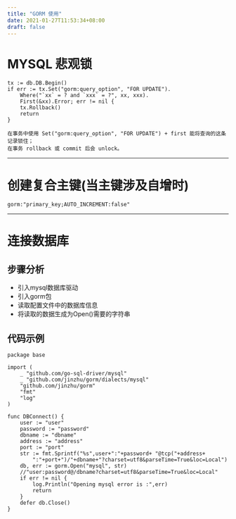 ```yaml
---
title: "GORM 使用"
date: 2021-01-27T11:53:34+08:00
draft: false
---
```


# MYSQL 悲观锁

~~~
tx := db.DB.Begin()
if err := tx.Set("gorm:query_option", "FOR UPDATE").
	Where("`xx` = ? and `xxx` = ?", xx, xxx).
	First(&xx).Error; err != nil {
	tx.Rollback()
	return
}
~~~

    在事务中使用 Set("gorm:query_option", "FOR UPDATE") + first 能将查询的这条记录锁住；
    在事务 rollback 或 commit 后会 unlock。

---

# 创建复合主键(当主键涉及自增时)


~~~
gorm:"primary_key;AUTO_INCREMENT:false"
~~~

---


# 连接数据库
## 步骤分析
- 引入mysql数据库驱动
- 引入gorm包
- 读取配置文件中的数据库信息
- 将读取的数据生成为Open()需要的字符串



## 代码示例
~~~~
package base

import (
	_ "github.com/go-sql-driver/mysql"
	_ "github.com/jinzhu/gorm/dialects/mysql"
	"github.com/jinzhu/gorm"
	"fmt"
	"log"
)

func DBConnect() {
	user := "user"
	password := "password"
	dbname := "dbname"
	address := "address"
	port := "port"
	str := fmt.Sprintf("%s",user+":"+password+ "@tcp("+address+
		":"+port+")/"+dbname+"?charset=utf8&parseTime=True&loc=Local")
	db, err := gorm.Open("mysql", str)
	//"user:password@/dbname?charset=utf8&parseTime=True&loc=Local"
	if err != nil {
		log.Println("Opening mysql error is :",err)
		return
	}
	defer db.Close()
}
~~~~